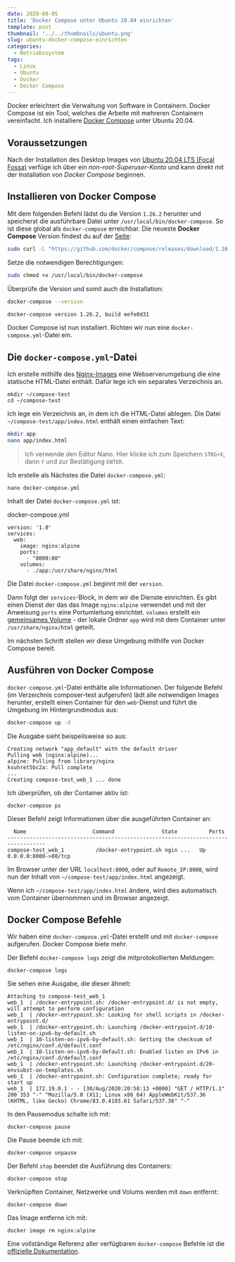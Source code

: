 ```yaml
---
date: 2020-08-05
title: 'Docker Compose unter Ubuntu 20.04 einrichten'
template: post
thumbnail: '../../thumbnails/ubuntu.png'
slug: ubuntu-docker-compose-einrichten
categories:
  - Betriebssystem
tags:
  - Linux
  - Ubuntu
  - Docker
  - Docker Compose
---
```


Docker erleichtert die Verwaltung von Software in Containern. Docker Compose ist ein Tool, welches die Arbeite mit mehreren Containern vereinfacht. Ich installiere [Docker Compose](https://docs.docker.com/compose/) unter Ubuntu 20.04.

## Voraussetzungen

Nach der Installation des Desktop Images von [Ubuntu 20.04 LTS (Focal Fossa)](https://releases.ubuntu.com/20.04/) verfüge ich über ein _non-root-Superuser-Konto_ und kann direkt mit der Installation von _Docker Compose_ beginnen.

## Installieren von Docker Compose

Mit dem folgenden Befehl lädst du die Version `1.26.2` herunter und speicherst die ausführbare Datei unter `/usr/local/bin/docker-compose`. So ist diese global als `docker-compose` erreichbar. Die neueste **Docker Compose** Version findest du auf der [Seite](https://github.com/docker/compose/releases):

```bash
sudo curl -L "https://github.com/docker/compose/releases/download/1.26.2/docker-compose-$(uname -s)-$(uname -m)" -o /usr/local/bin/docker-compose
```

Setze die notwendigen Berechtigungen:

```bash
sudo chmod +x /usr/local/bin/docker-compose
```

Überprüfe die Version und somit auch die Installation:

```bash
docker-compose --version

docker-compose version 1.26.2, build eefe0d31
```

Docker Compose ist nun installiert. Richten wir nun eine `docker-compose.yml`-Datei ein.

## Die `docker-compose.yml`-Datei

Ich erstelle mithilfe des [Nginx-Images](https://hub.docker.com/_/nginx) eine Webserverumgebung die eine statische HTML-Datei enthält. Dafür lege ich ein separates Verzeichnis an.

```
mkdir ~/compose-test
cd ~/compose-test

```

Ich lege ein Verzeichnis an, in dem ich die HTML-Datei ablegen. Die Datei `~/compose-test/app/index.html` enthält einen einfachen Text:

```bash
mkdir app
nano app/index.html
```

> Ich verwende den Editor Nano. Hier klicke ich zum Speichern `STRG+X`, dann `Y` und zur Bestätigung `ENTER`.

Ich erstelle als Nächstes die Datei `docker-compose.yml`:

```
nano docker-compose.yml

```

Inhalt der Datei `docker-compose.yml` ist:

docker-compose.yml

```
version: '1.0'
services:
  web:
    image: nginx:alpine
    ports:
      - "8000:80"
    volumes:
      - ./app:/usr/share/nginx/html

```

Die Datei `docker-compose.yml` beginnt mit der `version`.

Dann folgt der `services`-Block, in dem wir die Dienste einrichten. Es gibt einen Dienst der das das Image `nginx:alpine` verwendet und mit der Anweisung `ports` eine Portumleitung einrichtet. `volumes` erstellt ein [gemeinsames Volume](https://docs.docker.com/compose/compose-file/#volumes) - der lokale Ordner `app` wird mit dem Container unter `/usr/share/nginx/html` geteilt.

Im nächsten Schritt stellen wir diese Umgebung mithilfe von Docker Compose bereit.

## Ausführen von Docker Compose

`docker-compose.yml`-Datei enthälte alle Informationen. Der folgende Befehl (im Verzeichnis composer-test aufgerufen) lädt alle notwendigen Images herunter, erstellt einen Container für den `web`-Dienst und führt die Umgebung im Hintergrundmodus aus:

```bash
docker-compose up -d
```

Die Ausgabe sieht beispeilsweise so aus:

```
Creating network "app_default" with the default driver
Pulling web (nginx:alpine)...
alpine: Pulling from library/nginx
ksuhret5bc2a: Pull complete
...
Creating compose-test_web_1 ... done
```

Ich überprüfen, ob der Container aktiv ist:

```
docker-compose ps

```

Dieser Befehl zeigt Informationen über die ausgeführten Container an:

```
  Name                     Command               State          Ports
----------------------------------------------------------------------------------
compose-test_web_1          /docker-entrypoint.sh ngin ...   Up      0.0.0.0:8000->80/tcp

```

Im Browser unter der URL `localhost:8000`, oder auf `Remote_IP:8000`, wird nun der Inhalt von `~/compose-test/app/index.html` angezeigt.

Wenn ich `~/compose-test/app/index.html` ändere, wird dies automatisch vom Container übernommen und im Browser angezeigt.

## Docker Compose Befehle

Wir haben eine `docker-compose.yml`-Datei erstellt und mit `docker-compose` aufgerufen. Docker Compose biete mehr.

Der Befehl `docker-compose logs` zeigt die mitprotokollierten Meldungen:

```
docker-compose logs

```

Sie sehen eine Ausgabe, die dieser ähnelt:

```
Attaching to compose-test_web_1
web_1  | /docker-entrypoint.sh: /docker-entrypoint.d/ is not empty, will attempt to perform configuration
web_1  | /docker-entrypoint.sh: Looking for shell scripts in /docker-entrypoint.d/
web_1  | /docker-entrypoint.sh: Launching /docker-entrypoint.d/10-listen-on-ipv6-by-default.sh
web_1  | 10-listen-on-ipv6-by-default.sh: Getting the checksum of /etc/nginx/conf.d/default.conf
web_1  | 10-listen-on-ipv6-by-default.sh: Enabled listen on IPv6 in /etc/nginx/conf.d/default.conf
web_1  | /docker-entrypoint.sh: Launching /docker-entrypoint.d/20-envsubst-on-templates.sh
web_1  | /docker-entrypoint.sh: Configuration complete; ready for start up
web_1  | 172.19.0.1 - - [30/Aug/2020:20:58:13 +0000] "GET / HTTP/1.1" 200 353 "-" "Mozilla/5.0 (X11; Linux x86_64) AppleWebKit/537.36 (KHTML, like Gecko) Chrome/83.0.4103.61 Safari/537.36" "-"

```

In den Pausemodus schalte ich mit:

```dash
docker-compose pause
```

Die Pause beende ich mit:

```dash
docker-compose unpause
```

Der Befehl `stop` beendet die Ausführung des Containers:

```dash
docker-compose stop
```

Verknüpften Container, Netzwerke und Volums werden mit `down` entfernt:

```dash
docker-compose down
```

Das Image entferne ich mit:

```dash
docker image rm nginx:alpine
```

Eine vollständige Referenz aller verfügbaren `docker-compose` Befehle ist die [offizielle Dokumentation](https://docs.docker.com/compose/reference/).
